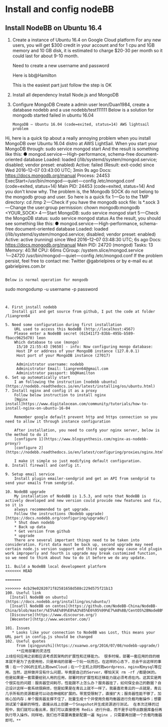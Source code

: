 # Install and config nodeBB

## Install NodeBB on Ubuntu 16.4
1. Create a instance of Ubuntu 16.4 on Google Cloud platform
   For any new users, you will get $300 credit in your account and for 1 cpu and 1GB memory and 10 GB disk, it is estimated to charge $20-30 per month so it could last for about 9-10 month.

   Need to create a new username and password

   Here is bb@Hamilton

   This is the easiest part just follow the step is OK
2. Install all dependency
   Install Node.js and MongoDB

3. Configure MongoDB
   Create a admin user leon/Duan1984, create a database nodebb and a use nodebb/test111111
   Below is a solution for mongodb started failed in ubuntu 16.04
   ```
   MongoDB — Ubuntu 16.04 (code=exited, status=14) AWS lightsail problem
Hi, here is a quick tip about a really annoying problem when you install MongoDB over Ubuntu 16.04 distro at AWS LightSail.
When you start your MongoDB through:
sudo service mongod start
And the result is something like this:
● mongod.service — High-performance, schema-free document-oriented database Loaded: loaded (/lib/systemd/system/mongod.service; disabled; vendor preset: enabled) Active: failed (Result: exit-code) since Wed 2016–12–07 03:43:00 UTC; 3min 9s ago Docs: https://docs.mongodb.org/manual Process: 24453 ExecStart=/usr/bin/mongod — quiet — config /etc/mongod.conf (code=exited, status=14) Main PID: 24453 (code=exited, status=14)
And you don't know why.
The problem is, the Mongodb SOCK do not belong to the mongodb group and user.
So here is a quick fix
1 — Go to the TMP directory: cd /tmp
2 — Check if you have the mongodb sock file: ls *.sock
3 — Change the user:group permission: chown mongodb:mongodb <YOUR_SOCK>
4 — Start MongoDB: sudo service mongod start
5 — Check the MongoDB status: sudo service mongod status
As the result, you should see something like this:
● mongod.service — High-performance, schema-free document-oriented database Loaded: loaded (/lib/systemd/system/mongod.service; disabled; vendor preset: enabled) Active: active (running) since Wed 2016–12–07 03:48:30 UTC; 6s ago Docs: https://docs.mongodb.org/manual Main PID: 24720 (mongod) Tasks: 13 Memory: 40.1M CPU: 66ms CGroup: /system.slice/mongod.service └─24720 /usr/bin/mongod — quiet — config /etc/mongod.conf
If the problem persist, feel free to contact me: Twitter @gabrielpires or by e-mail eu at gabrielpires.com.br
```

Below is normal operation for mongodb
```
sudo mongodump -u username -p password
```


4. First install nodebb
   Install git and get source from github, I put the code at folder /liangren64

5. Need some configuration during first installation
    URL used to access this NodeBB (http://localhost:4567)
    Please enter a NodeBB secret (615411f3-83bb-495b-b589-fbacc9625d70) leon
    Which database to use (mongo)
     15/10 21:55:43 [9650] - info: Now configuring mongo database:
     Host IP or address of your MongoDB instance (127.0.0.1)  
     Host port of your MongoDB instance (27017)

     Administrator username: nodebb
     Administrator Email: liangren64@gmail.com
     Administrator passport: bb@Hamilton
6. Set up automatically start
    I am following the instruction [nodebb ubuntu](https://nodebb.readthedocs.io/en/latest/installing/os/ubuntu.html)
7. Install nginx and config it as a proxy
    Follow below instruction to install nginx
    [Nginx install]https://www.digitalocean.com/community/tutorials/how-to-install-nginx-on-ubuntu-16-04

    Remember google default prevent http and https connection so you need to allow it through instance configuration

    After installation, you need to confg your nginx server, below is the method to do it
    [configure 1](https://www.blogsynthesis.com/nginx-as-nodebb-proxy/)
    [configure 2](https://nodebb.readthedocs.io/en/latest/configuring/proxies/nginx.html)

    I make it simple so just modifying default configuration.
8. Install firewall and config it.

9. Setup email service
    Install plugin emailer-sendgrid and get an API from sendgrid to send your emails from sendgrid.

10. NodeBB upgrade
    My installation of NodeBB is 1.5.3, and note that NodeBB is actively developed and new version could provide new features and fix, so it is
    always recommended to get upgrade.
    Follow the instructions (Nodebb upgrade)[https://docs.nodebb.org/configuring/upgrade/]
    * Shut down nodebb
    * Back up data
    * Get version from github
    * upgrade
    There are several important things need to be taken into consideration. First data must be back up, second upgrade may need certain node.js version support and third upgrade may cause old plugin work improperly and fourth is upgrade may break customized function, so we need to think about how to do it before we do any update.

11. Build a NodeBB local development platform
<<<<<<< HEAD
    
=======

>>>>>>> 4cb29e0282071f82581658d588c229d575f21b13
100. Useful link
  [Install NodeBB on ubuntu](https://docs.nodebb.org/installing/os/ubuntu/)
  [Insatll NodeBB on centos](https://github.com/NodeBB-China/NodeBB-China/blob/master/%E5%AE%89%E8%A3%85%E6%95%99%E7%A8%8B/CentOS%2BNodeBB%2BMongoDB.mdnode)
  [Discourse](https://www.discourse.org/)
  [Wecenter](http://www.wecenter.com/)

101. Issues
   * Looks like your connection to NodeBB was Lost, this means your URL part in config.js should be changed
102. Useful quotes
     from [qingyunzhi](https://xuanwo.org/2016/07/08/nodebb-upgrade/)
     **应用部署的灵活性
上线任何应用之前都应该考虑其架构的扩展性和迁移能力。 很多时候，部署一套应用的目的根本就不是为了去使用他，只是单纯的部署一个玩一玩而已。在这样的心态下，总会干出这样的事情：在一个20G的主机上跑ownCloud；在一个主机上同时跑wordpress，nginx和mysql等应用。当然，这样做并没有什么问题，毕竟是自己的Server，哪怕天天 rm -rf /都是OK的。 但是如果是一套需要给别人用的应用，部署时的扩展性和迁移能力就必须考虑在内。这其实是两个很实在的问题：服务器空间耗尽，性能跟不上怎么办？服务器挂了，如何保全自己的数据？自己设计这样一套系统很麻烦，但是如果是在青云上就不一样了。我最喜欢青云的一点就是，青云几乎所有的资源都是可以动态伸缩和扩展的。带宽受限制了，直接扩大；服务器性能不够了，加核心加内存；单个服务器支撑不住了，批量生成十个并使用负载均衡器进行负载均衡操作；想要测试某个最新的特性，直接从线上创建一个Snapshot并生成资源进行测试。 在本次迁移的过程中，我们就可以看出来，我们可以直接使用 Redis 进行升级，而不是手动导出数据库备份再执行导入操作。同样地，我们也不需要再重新配置一遍 Nginx ，只需要再创建一个负载均衡器即可。**
